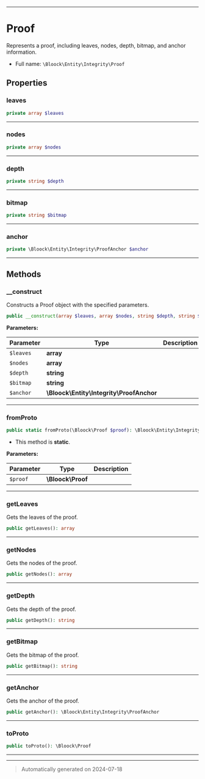 ***

# Proof

Represents a proof, including leaves, nodes, depth, bitmap, and anchor information.



* Full name: `\Bloock\Entity\Integrity\Proof`



## Properties


### leaves



```php
private array $leaves
```






***

### nodes



```php
private array $nodes
```






***

### depth



```php
private string $depth
```






***

### bitmap



```php
private string $bitmap
```






***

### anchor



```php
private \Bloock\Entity\Integrity\ProofAnchor $anchor
```






***

## Methods


### __construct

Constructs a Proof object with the specified parameters.

```php
public __construct(array $leaves, array $nodes, string $depth, string $bitmap, \Bloock\Entity\Integrity\ProofAnchor $anchor): mixed
```








**Parameters:**

| Parameter | Type | Description |
|-----------|------|-------------|
| `$leaves` | **array** |  |
| `$nodes` | **array** |  |
| `$depth` | **string** |  |
| `$bitmap` | **string** |  |
| `$anchor` | **\Bloock\Entity\Integrity\ProofAnchor** |  |





***

### fromProto



```php
public static fromProto(\Bloock\Proof $proof): \Bloock\Entity\Integrity\Proof
```



* This method is **static**.




**Parameters:**

| Parameter | Type | Description |
|-----------|------|-------------|
| `$proof` | **\Bloock\Proof** |  |





***

### getLeaves

Gets the leaves of the proof.

```php
public getLeaves(): array
```












***

### getNodes

Gets the nodes of the proof.

```php
public getNodes(): array
```












***

### getDepth

Gets the depth of the proof.

```php
public getDepth(): string
```












***

### getBitmap

Gets the bitmap of the proof.

```php
public getBitmap(): string
```












***

### getAnchor

Gets the anchor of the proof.

```php
public getAnchor(): \Bloock\Entity\Integrity\ProofAnchor
```












***

### toProto



```php
public toProto(): \Bloock\Proof
```












***


***
> Automatically generated on 2024-07-18
